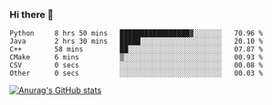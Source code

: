 ### Hi there 👋
<!--START_SECTION:waka-->

```text
Python     8 hrs 50 mins   █████████████████▓░░░░░░░   70.96 %
Java       2 hrs 30 mins   █████░░░░░░░░░░░░░░░░░░░░   20.10 %
C++        58 mins         ██░░░░░░░░░░░░░░░░░░░░░░░   07.87 %
CMake      6 mins          ▒░░░░░░░░░░░░░░░░░░░░░░░░   00.93 %
CSV        0 secs          ░░░░░░░░░░░░░░░░░░░░░░░░░   00.08 %
Other      0 secs          ░░░░░░░░░░░░░░░░░░░░░░░░░   00.03 %
```

<!--END_SECTION:waka-->
[![Anurag's GitHub stats](https://github-readme-stats.vercel.app/api?username=Kevinbarrero)](https://github.com/anuraghazra/github-readme-stats)
<!--
**Kevinbarrero/Kevinbarrero** is a ✨ _special_ ✨ repository because its `README.md` (this file) appears on your GitHub profile.

Here are some ideas to get you started:

- 🔭 I’m currently working on ...
- 🌱 I’m currently learning ...
- 👯 I’m looking to collaborate on ...
- 🤔 I’m looking for help with ...
- 💬 Ask me about ...
- 📫 How to reach me: ...
- 😄 Pronouns: ...
- ⚡ Fun fact: ...

-->


